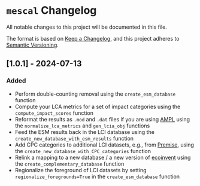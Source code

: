 # `mescal` Changelog

All notable changes to this project will be documented in this file.

The format is based on [Keep a Changelog](https://keepachangelog.com/en/1.0.0/),
and this project adheres to [Semantic Versioning](https://semver.org/spec/v2.0.0.html).

## [1.0.1] - 2024-07-13

### Added
- Perform double-counting removal using the `create_esm_database` function
- Compute your LCA metrics for a set of impact categories using the `compute_impact_scores` function
- Reformat the results as `.mod` and `.dat` files if you are using [AMPL](https://ampl.com/) using the `normalize_lca_metrics` and `gen_lcia_obj` functions 
- Feed the ESM results back in the LCI database using the `create_new_database_with_esm_results` function
- Add CPC categories to additional LCI datasets, e.g., from [Premise](https://premise.readthedocs.io/en/latest/introduction.html), using the `create_new_database_with_CPC_categories` function
- Relink a mapping to a new database / a new version of [ecoinvent](https://ecoinvent.org/) using the `create_complementary_database` function
- Regionalize the foreground of LCI datasets by setting `regionalize_foregrounds=True` in the `create_esm_database` function
